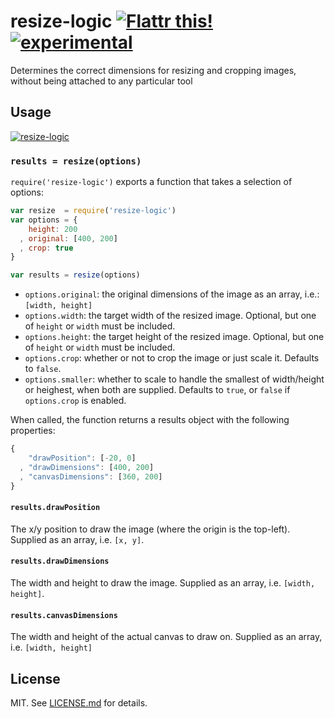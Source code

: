 # resize-logic [![Flattr this!](https://api.flattr.com/button/flattr-badge-large.png)](https://flattr.com/submit/auto?user_id=hughskennedy&url=http://github.com/hughsk/resize-logic&title=resize-logic&description=hughsk/resize-logic%20on%20GitHub&language=en_GB&tags=flattr,github,javascript&category=software)[![experimental](http://hughsk.github.io/stability-badges/dist/experimental.svg)](http://github.com/hughsk/stability-badges) #

Determines the correct dimensions for resizing and cropping images, without being attached to any particular tool

## Usage ##

[![resize-logic](https://nodei.co/npm/resize-logic.png?mini=true)](https://nodei.co/npm/resize-logic)

### `results = resize(options)` ###

`require('resize-logic')` exports a function that takes a selection of options:

``` javascript
var resize  = require('resize-logic')
var options = {
    height: 200
  , original: [400, 200]
  , crop: true
}

var results = resize(options)
```

* `options.original`: the original dimensions of the image as an array, i.e.:
  `[width, height]`
* `options.width`: the target width of the resized image. Optional, but one
  of `height` or `width` must be included.
* `options.height`: the target height of the resized image. Optional, but one
  of `height` or `width` must be included.
* `options.crop`: whether or not to crop the image or just scale it. Defaults to `false`.
* `options.smaller`: whether to scale to handle the smallest of width/height
  or heighest, when both are supplied. Defaults to `true`, or `false` if
  `options.crop` is enabled.

When called, the function returns a results object with the following
properties:

``` javascript
{
    "drawPosition": [-20, 0]
  , "drawDimensions": [400, 200]
  , "canvasDimensions": [360, 200]
}
```

#### `results.drawPosition` ####

The x/y position to draw the image (where the origin is the top-left). Supplied
as an array, i.e. `[x, y]`.

#### `results.drawDimensions` ####

The width and height to draw the image. Supplied as an array, i.e.
`[width, height]`.

#### `results.canvasDimensions` ####

The width and height of the actual canvas to draw on. Supplied as an array,
i.e. `[width, height]`

## License ##

MIT. See [LICENSE.md](http://github.com/hughsk/resize-logic/blob/master/LICENSE.md) for details.
